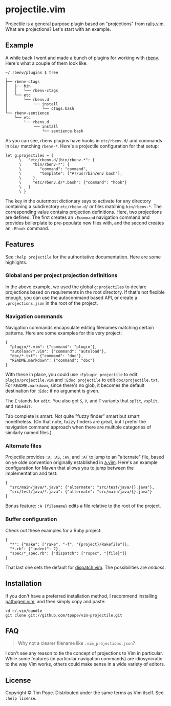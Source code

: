 # projectile.vim

Projectile is a general purpose plugin based on "projections" from
[rails.vim][].  What are projections?  Let's start with an example.

## Example

A while back I went and made a bunch of plugins for working with [rbenv][].
Here's what a couple of them look like:

    ~/.rbenv/plugins $ tree
    .
    ├── rbenv-ctags
    │   ├── bin
    │   │   └── rbenv-ctags
    │   └── etc
    │       └── rbenv.d
    │           └── install
    │               └── ctags.bash
    └── rbenv-sentience
        └── etc
            └── rbenv.d
                └── install
                    └── sentience.bash

As you can see, rbenv plugins have hooks in `etc/rbenv.d/` and commands in
`bin/` matching `rbenv-*`.  Here's a projectile configuration for that setup:

    let g:projectiles = {
          \   "etc/rbenv.d/|bin/rbenv-*": {
          \     "bin/rbenv-*": {
          \        "command": "command",
          \        "template": ["#!/usr/bin/env bash"],
          \     },
          \     "etc/rbenv.d/*.bash": {"command": "hook"}
          \   }
          \ }

The key in the outermost dictionary says to activate for any directory
containing a subdirectory `etc/rbenv.d/` *or* files matching `bin/rbenv-*`.
The corresponding value contains projection definitions.  Here, two
projections are defined.  The first creates an `:Ecommand` navigation command
and provides boilerplate to pre-populate new files with, and the second
creates an `:Ehook` command.

[rails.vim]: https://github.com/tpope/vim-rails
[rbenv]: https://github.com/sstephenson/rbenv

## Features

See `:help projectile` for the authoritative documentation.  Here are some
highlights.

### Global and per project projection definitions

In the above example, we used the global `g:projectiles` to declare
projections based on requirements in the root directory.  If that's not
flexible enough, you can use the autocommand based API, or create a
`.projections.json` in the root of the project.

### Navigation commands

Navigation commands encapsulate editing filenames matching certain patterns.
Here are some examples for this very project:

    {
      "plugin/*.vim": {"command": "plugin"},
      "autoload/*.vim": {"command": "autoload"},
      "doc/*.txt": {"command": "doc"},
      "README.markdown": {"command": "doc"}
    }

With these in place, you could use `:Eplugin projectile` to edit
`plugin/projectile.vim` and `:Edoc projectile` to edit `doc/projectile.txt`.
For `README.markdown`, since there's no glob, it becomes the default
destination for `:Edoc` if no argument is given.

The `E` stands for `edit`.  You also get `S`, `V`, and `T` variants that
`split`, `vsplit`, and `tabedit`.

Tab complete is smart.  Not quite "fuzzy finder" smart but smart nonetheless.
(On that note, fuzzy finders are great, but I prefer the navigation command
approach when there are multiple categories of similarly named files.)

### Alternate files

Projectile provides `:A`, `:AS`, `:AV`, and `:AT` to jump to an "alternate"
file, based on ye olde convention originally established in [a.vim][].  Here's
an example configuration for Maven that allows you to jump between the
implementation and test:

    {
      "src/main/java/*.java": {"alternate": "src/test/java/{}.java"},
      "src/test/java/*.java": {"alternate": "src/main/java/{}.java"}
    }

Bonus feature: `:A {filename}` edits a file relative to the root of the
project.

[a.vim]: http://www.vim.org/scripts/script.php?script_id=31

### Buffer configuration

Check out these examples for a Ruby project:

    {
      "*": {"make": ["rake", "-f", "{project}/Rakefile"]},
      "*.rb": {"indent": 2},
      "spec/*_spec.rb": {"dispatch": ["rspec", "{file}"]}
    }

That last one sets the default for [dispatch.vim][].  The possibilities are
*endless*.

[dispatch.vim]: https://github.com/tpope/vim-dispatch

## Installation

If you don't have a preferred installation method, I recommend
installing [pathogen.vim](https://github.com/tpope/vim-pathogen), and
then simply copy and paste:

    cd ~/.vim/bundle
    git clone git://github.com/tpope/vim-projectile.git

## FAQ

> Why not a clearer filename like `.vim_projections.json`?

I don't see any reason to tie the concept of projections to Vim in particular.
While some features (in particular navigation commands) are idiosyncratic to
the way Vim works, others could make sense in a wide variety of editors.

## License

Copyright © Tim Pope.  Distributed under the same terms as Vim itself.
See `:help license`.
